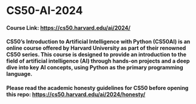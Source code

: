 # CS50-AI-2024
#### Course Link: https://cs50.harvard.edu/ai/2024/
#### CS50’s Introduction to Artificial Intelligence with Python (CS50AI) is an online course offered by Harvard University as part of their renowned CS50 series. This course is designed to provide an introduction to the field of artificial intelligence (AI) through hands-on projects and a deep dive into key AI concepts, using Python as the primary programming language.
#### Please read the academic honesty guidelines for CS50 before opening this repo: https://cs50.harvard.edu/ai/2024/honesty/
